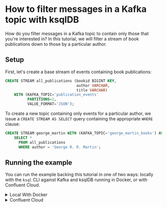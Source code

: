 <!-- title: How to filter messages in a Kafka topic with ksqlDB -->
<!-- description: In this tutorial, learn how to filter messages in a Kafka topic with ksqlDB, with step-by-step instructions and supporting code. -->

# How to filter messages in a Kafka topic with ksqlDB

How do you filter messages in a Kafka topic to contain only those that you're interested in? In this tutorial, we will
filter a stream of book publications down to those by a particular author.

## Setup

First, let's create a base stream of events containing book publications:

```sql
CREATE STREAM all_publications (bookid BIGINT KEY, 
                                author VARCHAR, 
                                title VARCHAR)
    WITH (KAFKA_TOPIC='publication_events'
          PARTITIONS=1,
          VALUE_FORMAT='JSON');
```

To create a new topic containing only events for a particular author, we issue a `CREATE STREAM AS SELECT` query containing
the appropriate `WHERE` clause:

```sql
CREATE STREAM george_martin WITH (KAFKA_TOPIC='george_martin_books') AS
    SELECT *
      FROM all_publications
      WHERE author = 'George R. R. Martin';
```

## Running the example

You can run the example backing this tutorial in one of two ways: locally with the `ksql` CLI against Kafka and ksqlDB running in Docker, or with Confluent Cloud.

<details>
  <summary>Local With Docker</summary>

  ### Prerequisites

  * Docker running via [Docker Desktop](https://docs.docker.com/desktop/) or [Docker Engine](https://docs.docker.com/engine/install/)
  * [Docker Compose](https://docs.docker.com/compose/install/). Ensure that the command `docker compose version` succeeds.

  ### Run the commands

  Clone the `confluentinc/tutorials` GitHub repository (if you haven't already) and navigate to the `tutorials` directory:

  ```shell
  git clone git@github.com:confluentinc/tutorials.git
  cd tutorials
  ```

  Start ksqlDB and Kafka:

  ```shell
  docker compose -f ./docker/docker-compose-ksqldb.yml up -d
  ```

  Next, open the ksqlDB CLI:

  ```shell
  docker exec -it ksqldb-cli ksql http://ksqldb-server:8088
  ```

  Run the following SQL statements to create the `all_publications` stream backed by Kafka running in Docker and populate it with
  test data.

  ```sql
  CREATE STREAM all_publications (book_id BIGINT KEY, 
                                  author VARCHAR, 
                                  title VARCHAR)
      WITH (KAFKA_TOPIC='publication_events',
            PARTITIONS=1,
            VALUE_FORMAT='JSON');
  ```

  ```sql
  INSERT INTO all_publications (book_id, author, title) VALUES (1, 'C.S. Lewis', 'The Silver Chair');
  INSERT INTO all_publications (book_id, author, title) VALUES (2, 'George R. R. Martin', 'A Song of Ice and Fire');
  INSERT INTO all_publications (book_id, author, title) VALUES (3, 'C.S. Lewis', 'Perelandra');
  INSERT INTO all_publications (book_id, author, title) VALUES (4, 'George R. R. Martin', 'Fire & Blood');
  INSERT INTO all_publications (book_id, author, title) VALUES (5, 'J. R. R. Tolkien', 'The Hobbit');
  INSERT INTO all_publications (book_id, author, title) VALUES (6, 'J. R. R. Tolkien', 'The Lord of the Rings');
  INSERT INTO all_publications (book_id, author, title) VALUES (7, 'George R. R. Martin', 'A Dream of Spring');
  INSERT INTO all_publications (book_id, author, title) VALUES (8, 'J. R. R. Tolkien', 'The Fellowship of the Ring');
  INSERT INTO all_publications (book_id, author, title) VALUES (9, 'George R. R. Martin', 'The Ice Dragon');
  ```

  Finally, run the filter query to find books by George R. R. Martin and write the events to a new topic. Note that we 
  first tell ksqlDB to consume from the beginning of the stream.

  ```sql
  SET 'auto.offset.reset'='earliest';

  CREATE STREAM george_martin WITH (KAFKA_TOPIC='george_martin_books') AS
    SELECT *
      FROM all_publications
      WHERE author = 'George R. R. Martin';
  ```

  Query the new topic:

  ```sql
  SELECT *
  FROM george_martin
  EMIT CHANGES;
  ```

  The query output should look like this:

  ```plaintext
  +-------------------------------+-------------------------------+-------------------------------+
  |BOOK_ID                        |AUTHOR                         |TITLE                          |
  +-------------------------------+-------------------------------+-------------------------------+
  |2                              |George R. R. Martin            |A Song of Ice and Fire         |
  |4                              |George R. R. Martin            |Fire & Blood                   |
  |7                              |George R. R. Martin            |A Dream of Spring              |
  |9                              |George R. R. Martin            |The Ice Dragon                 |
  +-------------------------------+-------------------------------+-------------------------------+
  ```

  When you are finished, exit the ksqlDB CLI by entering `CTRL-D` and clean up the containers used for this tutorial by running:

  ```shell
  docker compose -f ./docker/docker-compose-ksqldb.yml down
  ```

</details>

<details>
  <summary>Confluent Cloud</summary>

  ### Prerequisites

  * A [Confluent Cloud](https://confluent.cloud/signup) account
  * The [Confluent CLI](https://docs.confluent.io/confluent-cli/current/install.html) installed on your machine

  ### Create Confluent Cloud resources

  Login to your Confluent Cloud account:

  ```shell
  confluent login --prompt --save
  ```

  Install a CLI plugin that will streamline the creation of resources in Confluent Cloud:

  ```shell
  confluent plugin install confluent-cloud_kickstart
  ```

  Run the following command to create a Confluent Cloud environment and Kafka cluster. This will create 
  resources in AWS region `us-west-2` by default, but you may override these choices by passing the `--cloud` argument with
  a value of `aws`, `gcp`, or `azure`, and the `--region` argument that is one of the cloud provider's supported regions,
  which you can list by running `confluent kafka region list --cloud <CLOUD PROVIDER>`
  
  ```shell
  confluent cloud-kickstart --name ksqldb-tutorial \
    --environment-name ksqldb-tutorial \
    --output-format stdout
  ```

  Now, create a ksqlDB cluster by first getting your user ID of the form `u-123456` when you run this command:

  ```shell
  confluent iam user list
  ```

  And then create a ksqlDB cluster called `ksqldb-tutorial` with access linked to your user account:

  ```shell
  confluent ksql cluster create ksqldb-tutorial \
    --credential-identity <USER ID>
  ```

  ### Run the commands

  Login to the [Confluent Cloud Console](https://confluent.cloud/). Select `Environments` in the lefthand navigation,
  and then click the `ksqldb-tutorial` environment tile. Click the `ksqldb-tutorial` Kafka cluster tile, and then
  select `ksqlDB` in the lefthand navigation.

  The cluster may take a few minutes to be provisioned. Once its status is `Up`, click the cluster name and scroll down to the editor.

  In the query properties section at the bottom, change the value for `auto.offset.reset` to `Earliest` so that ksqlDB 
  will consume from the beginning of the stream we create.

  Enter the following statements in the editor and click `Run query`. This creates the `all_publications` stream and
  populates it with test data.

  ```sql
  CREATE STREAM all_publications (book_id BIGINT KEY, 
                                  author VARCHAR, 
                                  title VARCHAR)
      WITH (KAFKA_TOPIC='publication_events',
            PARTITIONS=1,
            VALUE_FORMAT='JSON');

  INSERT INTO all_publications (book_id, author, title) VALUES (1, 'C.S. Lewis', 'The Silver Chair');
  INSERT INTO all_publications (book_id, author, title) VALUES (2, 'George R. R. Martin', 'A Song of Ice and Fire');
  INSERT INTO all_publications (book_id, author, title) VALUES (3, 'C.S. Lewis', 'Perelandra');
  INSERT INTO all_publications (book_id, author, title) VALUES (4, 'George R. R. Martin', 'Fire & Blood');
  INSERT INTO all_publications (book_id, author, title) VALUES (5, 'J. R. R. Tolkien', 'The Hobbit');
  INSERT INTO all_publications (book_id, author, title) VALUES (6, 'J. R. R. Tolkien', 'The Lord of the Rings');
  INSERT INTO all_publications (book_id, author, title) VALUES (7, 'George R. R. Martin', 'A Dream of Spring');
  INSERT INTO all_publications (book_id, author, title) VALUES (8, 'J. R. R. Tolkien', 'The Fellowship of the Ring');
  INSERT INTO all_publications (book_id, author, title) VALUES (9, 'George R. R. Martin', 'The Ice Dragon');
  ```

  Now paste the filter query to find books by George R. R. Martin and write the events to a new topic and click `Run query`:

  ```sql
  CREATE STREAM george_martin WITH (KAFKA_TOPIC='george_martin_books') AS
    SELECT *
      FROM all_publications
      WHERE author = 'George R. R. Martin';
  ```

  Query the new topic:

  ```sql
  SELECT *
  FROM george_martin
  EMIT CHANGES;
  ```

  The query output should look like this:

  ```plaintext
  +-------------------------------+-------------------------------+-------------------------------+
  |BOOK_ID                        |AUTHOR                         |TITLE                          |
  +-------------------------------+-------------------------------+-------------------------------+
  |2                              |George R. R. Martin            |A Song of Ice and Fire         |
  |4                              |George R. R. Martin            |Fire & Blood                   |
  |7                              |George R. R. Martin            |A Dream of Spring              |
  |9                              |George R. R. Martin            |The Ice Dragon                 |
  +-------------------------------+-------------------------------+-------------------------------+
  ```

  ### Clean up

  When you are finished, delete the `ksqldb-tutorial` environment by first getting the environment ID of the form 
  `env-123456` corresponding to it:

  ```shell
  confluent environment list
  ```

  Delete the environment, including all resources created for this tutorial:

  ```shell
  confluent environment delete <ENVIRONMENT ID>
  ```

</details>
